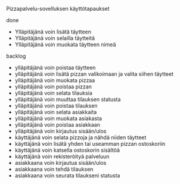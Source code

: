 Pizzapalvelu-sovelluksen käyttötapaukset

done
- Ylläpitäjänä voin lisätä täytteen
- Ylläpitäjänä voin selailla täytteitä
- Ylläpitäjänä voin muokata täytteen nimeä

backlog
- ylläpitäjänä voin poistaa täytteen
- ylläpitäjänä voin lisätä pizzan valikoimaan ja valita siihen täytteet
- ylläpitäjänä voin muokata pizzaa
- ylläpitäjänä voin poistaa pizzan
- ylläpitäjänä voin selata tilauksia
- ylläpitäjänä voin muuttaa tilauksen statusta
- ylläpitäjänä voin poistaa tilauksen
- ylläpitäjänä voin selata asiakkaita
- ylläpitäjänä voin muokata asiakasta
- ylläpitäjänä voin poistaa asiakkaan
- ylläpitäjänä voin kirjautus sisään/ulos
- käyttäjänä voin selata pizzoja ja nähdä niiden täytteet
- käyttäjänä voin lisätä yhden tai useamman pizzan ostoskoriin
- käyttäjänä voin katsella ostoskorin sisältöä
- käyttäjänä voin rekisteröityä palveluun
- asiakkaana voin kirjautua sisään/ulos
- asiakkaana voin tehdä tilauksen
- asiakkaana voin seurata tilaukseni statusta